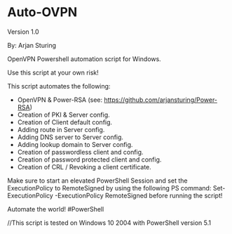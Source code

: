 # Auto-OVPN
Version 1.0

By: Arjan Sturing

OpenVPN Powershell automation script for Windows.

Use this script at your own risk!

This script automates the following:

- OpenVPN & Power-RSA (see: https://github.com/arjansturing/Power-RSA)
- Creation of PKI & Server config.
- Creation of Client default config.
- Adding route in Server config.
- Adding DNS server to Server config.
- Adding lookup domain to Server config.
- Creation of passwordless client and config.
- Creation of password protected client and config.
- Creation of CRL / Revoking a client certificate.

Make sure to start an elevated PowerShell Session and set the ExecutionPolicy to RemoteSigned by using the following PS command: Set-ExecutionPolicy -ExecutionPolicy RemoteSigned before running the script!

Automate the world! #PowerShell

//This script is tested on Windows 10 2004 with PowerShell version 5.1
